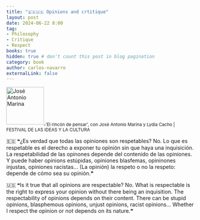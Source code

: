 ```yaml
---
title: "🇪🇸🇺🇸 Opinions and crtitique"
layout: post
date: 2024-06-22 8:00
tag:
- Philosophy
- Critique
- Respect
books: true
hidden: true # don't count this post in blog pagination
category: book
author: carlos-navarro
externalLink: false
---
```

<a 
    href="https://www.youtube.com/watch?v=-N1qPe3l_bg&t=1530s">
    <img width="100"
        src="https://www.joseantoniomarina.net/wp-content/uploads/2023/03/PODCAST-JAM.png"
        alt="José Antonio Marina" />
</a>
<sub>'El rincón de pensar', con José Antonio Marina y Lydia Cacho | FESTIVAL DE LAS IDEAS Y LA CULTURA</sub>

🇪🇸 ❝¿Es verdad que todas las opiniones son respetables?
No. Lo que es respetable es el derecho a exponer tu opinión sin que haya una inquisición. La respetabilidad de las opinones depende del contenido de las opiniones. Y puede haber opinions estúpidas, opiniones blasfemas, opininones injustas, opiniones racistas...
(La opinión) la respeto o no la respeto: depende de cómo sea su opinión.❞


🇺🇸 ❝Is it true that all opinions are respectable? 
No. What is respectable is the right to express your opinion without there being an inquisition. The respectability of opinions depends on their content. There can be stupid opinions, blasphemous opinions, unjust opinions, racist opinions... 
Whether I respect the opinion or not depends on its nature.❞
